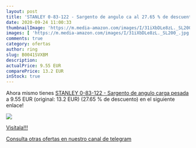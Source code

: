 ```yaml
---
layout: post
title: 'STANLEY 0-83-122 - Sargento de angulo ca al 27.65 % de descuento'
date: 2020-09-24 11:00:33
thumbnailImage: 'https://m.media-amazon.com/images/I/31iXbDLe8zL._SL200_.jpg'
images: [ 'https://m.media-amazon.com/images/I/31iXbDLe8zL._SL200_.jpg' ]
comments: true
category: ofertas
author: ring
slug: B0041SVXBM
description:
actualPrice: 9.55 EUR
comparePrice: 13.2 EUR
inStock: true
---
```


Ahora mismo tienes [STANLEY 0-83-122 - Sargento de angulo carga pesada](https://www.amazon.com/dp/B0041SVXBM/?tag=redken08-20) a 9.55 EUR (original: 13.2 EUR) (27.65 %  de descuento) en el siguiente enlace!

[![](https://m.media-amazon.com/images/I/31iXbDLe8zL._SL200_.jpg)](https://www.amazon.com/dp/B0041SVXBM/?tag=redken08-20)

[Visítala!!!](https://www.amazon.com/dp/B0041SVXBM/?tag=redken08-20)

[Consulta otras ofertas en nuestro canal de telegram](https://t.me/s/ofertas25)
